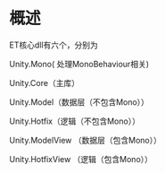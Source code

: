 # 概述

ET核心dll有六个，分别为

Unity.Mono( 处理MonoBehaviour相关)

Unity.Core（主库）

Unity.Model（数据层（不包含Mono））

Unity.Hotfix（逻辑（不包含Mono））

Unity.ModelView （数据层（包含Mono））

Unity.HotfixView （逻辑（包含Mono））
